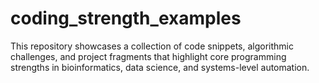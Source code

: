 # coding_strength_examples
This repository showcases a collection of code snippets, algorithmic challenges, and project fragments that highlight core programming strengths in bioinformatics, data science, and systems-level automation.
